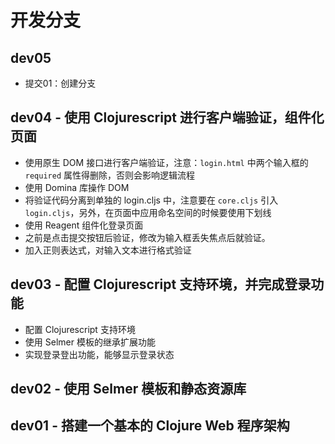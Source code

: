# 开发分支

## dev05

- 提交01：创建分支

## dev04 - 使用 Clojurescript 进行客户端验证，组件化页面

- 使用原生 DOM 接口进行客户端验证，注意：`login.html` 中两个输入框的 `required` 属性得删除，否则会影响逻辑流程
- 使用 Domina 库操作 DOM
- 将验证代码分离到单独的 login.cljs 中，注意要在 `core.cljs` 引入 `login.cljs`，另外，在页面中应用命名空间的时候要使用下划线
- 使用 Reagent 组件化登录页面
- 之前是点击提交按钮后验证，修改为输入框丢失焦点后就验证。
- 加入正则表达式，对输入文本进行格式验证

## dev03 - 配置 Clojurescript 支持环境，并完成登录功能

- 配置 Clojurescript 支持环境
- 使用 Selmer 模板的继承扩展功能
- 实现登录登出功能，能够显示登录状态

## dev02 - 使用 Selmer 模板和静态资源库

## dev01 - 搭建一个基本的 Clojure Web 程序架构



